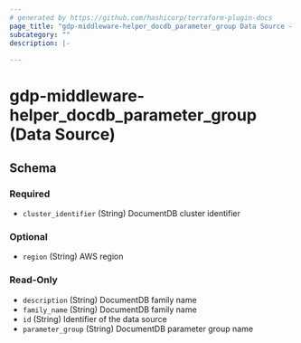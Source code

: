 ```yaml
---
# generated by https://github.com/hashicorp/terraform-plugin-docs
page_title: "gdp-middleware-helper_docdb_parameter_group Data Source - gdp-middleware-helper"
subcategory: ""
description: |-
  
---
```


# gdp-middleware-helper_docdb_parameter_group (Data Source)





<!-- schema generated by tfplugindocs -->
## Schema

### Required

- `cluster_identifier` (String) DocumentDB cluster identifier

### Optional

- `region` (String) AWS region

### Read-Only

- `description` (String) DocumentDB family name
- `family_name` (String) DocumentDB family name
- `id` (String) Identifier of the data source
- `parameter_group` (String) DocumentDB parameter group name
